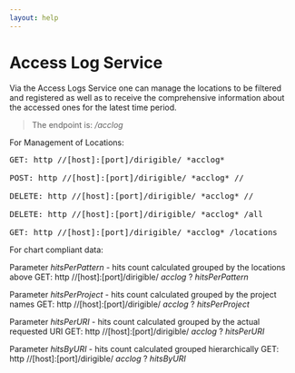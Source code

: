 ```yaml
---
layout: help
---
```


Access Log Service
===

Via the Access Logs Service one can manage the locations to be filtered and registered as well as to receive the comprehensive information about the accessed ones for the latest time period.

> The endpoint is: */acclog*

For Management of Locations:

<pre>
GET: http //[host]:[port]/dirigible/ *acclog*
 
POST: http //[host]:[port]/dirigible/ *acclog* /<project_name>/<location>
 
DELETE: http //[host]:[port]/dirigible/ *acclog* /<project_name>/<location>
 
DELETE: http //[host]:[port]/dirigible/ *acclog* /all

GET: http //[host]:[port]/dirigible/ *acclog* /locations
</pre>

For chart compliant data:

Parameter *hitsPerPattern* - hits count calculated grouped by the locations above
GET: http //[host]:[port]/dirigible/ *acclog* ? *hitsPerPattern*

Parameter *hitsPerProject* - hits count calculated grouped by the project names
GET: http //[host]:[port]/dirigible/ *acclog* ? *hitsPerProject*

Parameter *hitsPerURI* - hits count calculated grouped by the actual requested URI
GET: http //[host]:[port]/dirigible/ *acclog* ? *hitsPerURI*

Parameter *hitsByURI* - hits count calculated grouped hierarchically
GET: http //[host]:[port]/dirigible/ *acclog* ? *hitsByURI*
